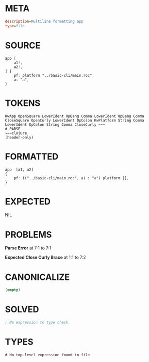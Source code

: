 # META
~~~ini
description=Multiline formatting app
type=file
~~~
# SOURCE
~~~roc
app [
	a1!,
	a2!,
] {
	pf: platform "../basic-cli/main.roc",
	a: "a",
}
~~~
# TOKENS
~~~text
KwApp OpenSquare LowerIdent OpBang Comma LowerIdent OpBang Comma CloseSquare OpenCurly LowerIdent OpColon KwPlatform String Comma LowerIdent OpColon String Comma CloseCurly ~~~
# PARSE
~~~clojure
(header-only)
~~~
# FORMATTED
~~~roc
app  [a1, a2]
{
	pf: (("../basic-cli/main.roc", a) : "a") platform [],
}

~~~
# EXPECTED
NIL
# PROBLEMS
**Parse Error**
at 7:1 to 7:1

**Expected Close Curly Brace**
at 1:1 to 7:2

# CANONICALIZE
~~~clojure
(empty)
~~~
# SOLVED
~~~clojure
; No expression to type check
~~~
# TYPES
~~~roc
# No top-level expression found in file
~~~
